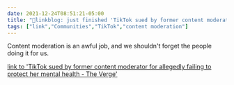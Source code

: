 ```yaml
---
date: 2021-12-24T08:51:21-05:00
title: "🔗linkblog: just finished 'TikTok sued by former content moderator for allegedly failing to protect her mental health - The Verge'"
tags: ["link","Communities","TikTok","content moderation"]
---
```

Content moderation is an awful job, and we shouldn't forget the people doing it for us.
 
[link to 'TikTok sued by former content moderator for allegedly failing to protect her mental health - The Verge'](https://www.theverge.com/2021/12/24/22852817/tiktok-content-moderation-lawsuit-candie-frazier)
